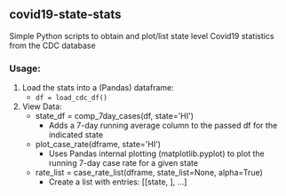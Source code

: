 ## covid19-state-stats

Simple Python scripts to obtain and plot/list state level Covid19 statistics from the CDC database

### Usage:
1. Load the stats into a (Pandas) dataframe:
    - `df = load_cdc_df()`
2. View Data:
    - state_df = comp_7day_cases(df, state='HI')
        - Adds a 7-day running average column to the passed df for the indicated state
    - plot_case_rate(dframe, state='HI')
        - Uses Pandas internal plotting (matplotlib.pyplot) to plot the running 7-day case rate for a given state
    - rate_list = case_rate_list(dframe, state_list=None, alpha=True)
        - Create a list with entries: [[state, <current new case rate>], ...]
